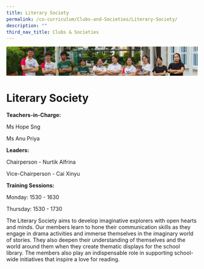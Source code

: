 ```yaml
---
title: Literary Society
permalink: /co-curriculum/Clubs-and-Societies/Literary-Society/
description: ""
third_nav_title: Clubs & Societies
---
```

![](/images/CCA/Collage-club.jpg)

Literary Society
================

<b> Teachers-in-Charge: </b>

Ms Hope Sng

Ms Anu Priya

  

<b> Leaders: </b>

Chairperson - Nurtik Alfrina 

Vice-Chairperson - Cai Xinyu

  

<b> Training Sessions: </b>

Monday: 1530 - 1630

Thursday: 1530 - 1730

  

The Literary Society aims to develop imaginative explorers with open hearts and minds. Our members learn to hone their communication skills as they engage in drama activities and immerse themselves in the imaginary world of stories. They also deepen their understanding of themselves and the world around them when they create thematic displays for the school library. The members also play an indispensable role in supporting school-wide initiatives that inspire a love for reading.